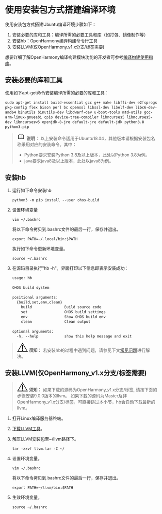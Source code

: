 # 使用安装包方式搭建编译环境<a name="ZH-CN_TOPIC_0000001171615528"></a>


使用安装包方式搭建Ubuntu编译环境步骤如下：

1.  安装必要的库和工具：编译所需的必要工具和库（如打包、镜像制作等）
2.  安装hb：OpenHarmony编译构建命令行工具
3.  安装LLVM\(仅OpenHarmony\_v1.x分支/标签需要\)

想要详细了解OpenHarmony编译构建模块功能的开发者可参考[编译构建使用指南](../subsystems/subsys-build-mini-lite.md)。

## 安装必要的库和工具<a name="section108201740181219"></a>

使用如下apt-get命令安装编译所需的必要的库和工具：

```
sudo apt-get install build-essential gcc g++ make libffi-dev e2fsprogs pkg-config flex bison perl bc openssl libssl-dev libelf-dev libc6-dev-amd64 binutils binutils-dev libdwarf-dev u-boot-tools mtd-utils gcc-arm-linux-gnueabi cpio device-tree-compiler libncurses5 libncurses5-dev libncursesw5 openjdk-8-jre default-jre default-jdk python3.8 python3-pip
``` 
>![](../public_sys-resources/icon-note.gif) **说明：** 
>以上安装命令适用于Ubuntu18.04，其他版本请根据安装包名称采用对应的安装命令。其中：
>- Python要求安装Python 3.8及以上版本，此处以Python 3.8为例。
>- java要求java8及以上版本，此处以java8为例。

## 安装hb<a name="section15794154618411"></a>

1.  运行如下命令安装hb

    ```
    python3 -m pip install --user ohos-build
    ```

2.  设置环境变量

    ```
    vim ~/.bashrc
    ```

    将以下命令拷贝到.bashrc文件的最后一行，保存并退出。

    ```
    export PATH=~/.local/bin:$PATH
    ```

    执行如下命令更新环境变量。

    ```
    source ~/.bashrc
    ```

3.  在源码目录执行"hb -h"，界面打印以下信息即表示安装成功：

    ```
    usage: hb
    
    OHOS build system
    
    positional arguments:
      {build,set,env,clean}
        build               Build source code
        set                 OHOS build settings
        env                 Show OHOS build env
        clean               Clean output
    
    optional arguments:
      -h, --help            show this help message and exit
    ```


>![](../public_sys-resources/icon-notice.gif) **须知：** 
>若安装hb的过程中遇到问题，请参见下文[常见问题](quickstart-lite-env-setup-faqs.md)进行解决。

## 安装LLVM\(仅OpenHarmony\_v1.x分支/标签需要\)<a name="section711117144296"></a>

>![](../public_sys-resources/icon-notice.gif) **须知：** 
>如果下载的源码为OpenHarmony\_v1.x分支/标签, 请按下面的步骤安装9.0.0版本的llvm。
>如果下载的源码为Master及非OpenHarmony\_v1.x分支/标签，可直接跳过本小节，hb会自动下载最新的llvm。

1.  打开Linux编译服务器终端。
2.  [下载LLVM工具](https://repo.huaweicloud.com/harmonyos/compiler/clang/9.0.0-36191/linux/llvm-linux-9.0.0-36191.tar)。
3.  解压LLVM安装包至\~/llvm路径下。

    ```
    tar -zxvf llvm.tar -C ~/
    ```

4.  设置环境变量。

    ```
    vim ~/.bashrc
    ```

    将以下命令拷贝到.bashrc文件的最后一行，保存并退出。

    ```
    export PATH=~/llvm/bin:$PATH
    ```

5.  生效环境变量。

    ```
    source ~/.bashrc
    ```


